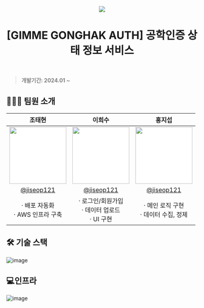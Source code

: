 <p align="center">
  <img src="https://github.com/Sejong-Java-Study/Gimme-Gonghak-Auth/assets/104052493/343b7e54-c227-49e2-95ee-bb1d3c7aa1e8">
</p>
<h1 align="center">[GIMME GONGHAK AUTH] 공학인증 상태 정보 서비스 </h1>

<br>

> <p style="color:gray; font-weight:bold;">개발기간: 2024.01 ~ </p>
## 🙋🏻‍♀️ 팀원 소개

<table>
    <thead>
        <tr>
            <th align="center">조태현</th>
            <th align="center">이희수</th>
            <th align="center">홍지섭</th>
        </tr>
    </thead>
    <tbody>
        <tr>
            <td align="center">
                <img src="https://github.com/gmltn9233/Gimme-Gonghak-Auth/assets/63588364/fbabbdce-dbb9-41f7-b739-1cdd618240f4" width="150" height="150" style="background-color: white;">
            </td>
            <td align="center">
                <img src="https://github.com/Sejong-Java-Study/Gimme-Gonghak-Auth/assets/63588364/a9733417-5987-4adf-9af7-971a76c9104b" width="150" height="150" style="background-color: white;">
            </td>
            <td align="center">
                <img src="https://github.com/gmltn9233/Gimme-Gonghak-Auth/assets/63588364/7316720f-9879-4487-903e-020e4a5e2bce" width="150" height="150" style="background-color: white;">
            </td>
        </tr>
        <tr>
            <td align="center">
                <a href="https://github.com/jiseop121">@jiseop121</a>
            </td>
            <td align="center">
                <a href="https://github.com/jiseop121">@jiseop121</a>
            </td>
            <td align="center">
                <a href="https://github.com/jiseop121">@jiseop121</a>
            </td>
        </tr>
        <tr>
            <td align="center">&middot; 배포 자동화 <br>&middot;  AWS 인프라 구축</td>
            <td align="center">&middot; 로그인/회원가입 <br>&middot; 데이터 업로드<br>&middot; UI 구현 </td>
            <td align="center">&middot; 메인 로직 구현 <br>&middot; 데이터 수집, 정제</td>
        </tr>
    </tbody>
</table>


## 🛠 기술 스택
![image](https://github.com/gmltn9233/Gimme-Gonghak-Auth/assets/63588364/1f518ac6-a27d-4f08-9fb0-c773ba3119b6)

## 💻인프라
![image](https://github.com/Sejong-Java-Study/Gimme-Gonghak-Auth/assets/63588364/cd0888eb-64e4-4d95-98b6-9e4464548300)
